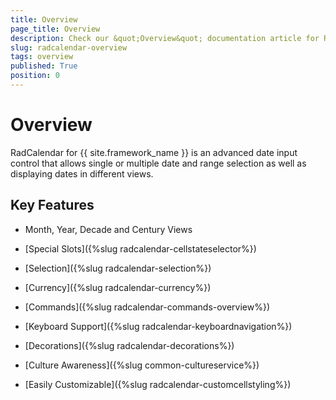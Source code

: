 ```yaml
---
title: Overview
page_title: Overview
description: Check our &quot;Overview&quot; documentation article for RadCalendar for UWP control.
slug: radcalendar-overview
tags: overview
published: True
position: 0
---
```


# Overview

RadCalendar for {{ site.framework_name }} is an advanced date input control that allows single or multiple date and range selection as well as displaying dates in different views.

## Key Features

* Month, Year, Decade and Century Views

* [Special Slots]({%slug radcalendar-cellstateselector%})

* [Selection]({%slug radcalendar-selection%})

* [Currency]({%slug radcalendar-currency%})

* [Commands]({%slug radcalendar-commands-overview%})

* [Keyboard Support]({%slug radcalendar-keyboardnavigation%})

* [Decorations]({%slug radcalendar-decorations%})

* [Culture Awareness]({%slug common-cultureservice%})

* [Easily Customizable]({%slug radcalendar-customcellstyling%})